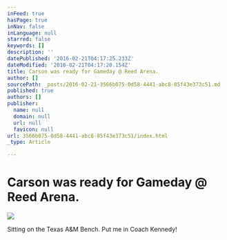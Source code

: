 ```yaml
---
inFeed: true
hasPage: true
inNav: false
inLanguage: null
starred: false
keywords: []
description: ''
datePublished: '2016-02-21T04:17:25.233Z'
dateModified: '2016-02-21T04:17:20.154Z'
title: Carson was ready for Gameday @ Reed Arena.
author: []
sourcePath: _posts/2016-02-21-3566b075-0d58-4441-abc8-85f43e373c51.md
published: true
authors: []
publisher:
  name: null
  domain: null
  url: null
  favicon: null
url: 3566b075-0d58-4441-abc8-85f43e373c51/index.html
_type: Article

---
```

# Carson was ready for Gameday @ Reed Arena.
![](https://s3-us-west-2.amazonaws.com/the-grid-img/p/7c67629ef9123e404698d833a52a15cbbb16668b.jpg)

Sitting on the Texas A&M Bench.  Put me in Coach Kennedy!